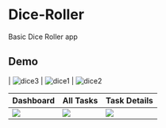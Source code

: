 # Dice-Roller 
Basic Dice Roller app

## Demo

| ![dice3](https://user-images.githubusercontent.com/23856330/138600304-6709784b-a01a-4055-b43d-a2745ca0cba2.jpg) | ![dice1](https://user-images.githubusercontent.com/23856330/138600306-eb42f170-0158-460a-8952-68d80a7b564d.jpg)  |  ![dice2](https://user-images.githubusercontent.com/23856330/138600307-0f173e14-d12d-4b78-bef1-9ea0a2e15939.jpg)


|   Dashboard    | All Tasks    |   Task Details   
|---	|---	|---
|  ![](https://github.com/Spikeysanju/Einsen/blob/master/art/dashboard_day.png)    |  ![](https://github.com/Spikeysanju/Einsen/blob/master/art/all_task_day.png)    |   ![](https://github.com/Spikeysanju/Einsen/blob/master/art/task_details_day_v2.png)
  
